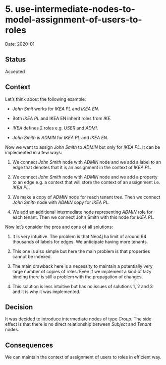 # 5. use-intermediate-nodes-to-model-assignment-of-users-to-roles

Date: 2020-01

## Status

Accepted

## Context

Let’s think about the following example:

- *John Smit* works for *IKEA PL* and *IKEA EN*.

- Both *IKEA PL* and IKEA EN inherit roles from *IKE*.

- *IKEA* defines 2 roles e.g. *USER* and *ADMI*.

- *John Smith* is *ADMIN* for *IKEA PL* and *IKEA EN*.

Now we want to assign *John Smith* to *ADMIN* but only for *IKEA PL*. It can be implemented in a few ways:

1. We connect *John Smith* node with *ADMIN* node and we add a label to an edge that denotes that it is an assignment in the context of *IKEA PL*.

1. We connect *John Smith* node with *ADMIN* node and we add a property to an edge e.g. a context that will store the context of an assignment i.e. *IKEA PL*.

1. We make a copy of *ADMIN* node for reach tenant tree. Then we connect *John Smith* node with *ADMIN* copy for *IKEA PL*.

1. We add an additional intermediate node representing *ADMIN* role for each tenant. Then we connect John Smith with this node for *IKEA PL.*

Now let’s consider the pros and cons of all solutions:

1. It is very intuitive. The problem is that Neo4j ha limit of around 64 thousands of labels for edges. We anticipate having more tenants.

1. This one is also simple but here the main problem is that properties cannot be indexed.

1. The main drawback here is a necessity to maintain a potentially very large number of copies of roles. Even if we implement a kind of lazy binding there is still a problem with the propagation of changes.

1. This solution is less intuitive but has no issues of solutions 1, 2 and 3 and it is why it was implemented.

## Decision

It was decided to introduce intermediate nodes of type *Group*. The side effect is that there is no direct relationship between *Subject* and *Tenant* nodes.

## Consequences

We can maintain the context of assignment of users to roles in efficient way.

